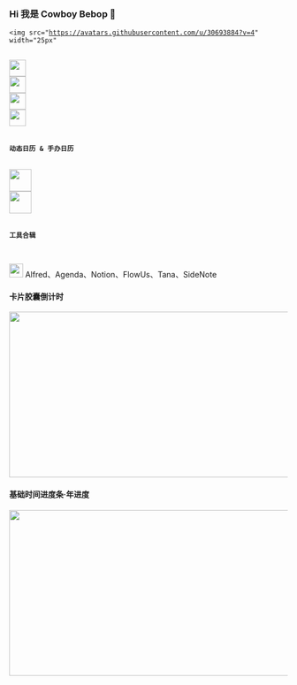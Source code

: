 ### Hi 我是 Cowboy Bebop 👋
 <code><img src="https://avatars.githubusercontent.com/u/30693884?v=4" width="25px"
 
<img src="https://swg.notion.pet/s/6d85a2b962cffa001079758f05a9d0cd" width="30px"/>
<img src="https://swg.notion.pet/s/eda7dd5063574cef002a9da130eb9b26" width="30px"/>
<img src="https://swg.notion.pet/s/371fb7ad63574d0b001c8f996a76b112" width="30px"/>
<img src="https://swg.notion.pet/s/80516fb663574df40029aeed2190c38a" width="30px"/>
 
#### 动态日历 & 手办日历
<img src="https://swg.notion.pet/s/6842667962f70a9d0de545882501a7da" width="40px"/>
<img src="https://swg.notion.pet/s/6d85a2b962cff9b110796b3c2db7a806" width="40px"/>
 
#### 工具合辑
<img src="https://swg.notion.pet/s/28ad1a7463575250002051f0769f5e0e" width="25px" ></code>  Alfred、Agenda、Notion、FlowUs、Tana、SideNote

#### 卡片胶囊倒计时
<img src="https://swg.notion.pet/s/bg-76fd7bc163574e290025da68708cd056" style="min-width:100px;width:750px;min-height:100px;height:300px">

#### 基础时间进度条·年进度
<img src="https://swg.notion.pet/s/bg-ac74c002635750890021d86953fabfd9" style="min-width:100px;width:750px;min-height:100px;height:300px">
